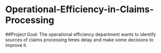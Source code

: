 # Operational-Efficiency-in-Claims-Processing
##Project Goal:
The operational efficiency department wants to identify sources of claims processing times delay and make some decisions to improve it.

